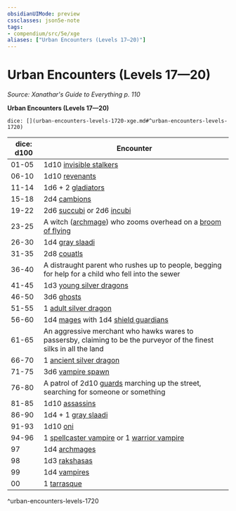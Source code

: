 ```yaml
---
obsidianUIMode: preview
cssclasses: json5e-note
tags:
- compendium/src/5e/xge
aliases: ["Urban Encounters (Levels 17—20)"]
---
```

# Urban Encounters (Levels 17—20)
*Source: Xanathar's Guide to Everything p. 110* 

**Urban Encounters (Levels 17—20)**

`dice: [](urban-encounters-levels-1720-xge.md#^urban-encounters-levels-1720)`

| dice: d100 | Encounter |
|------------|-----------|
| 01-05 | 1d10 [invisible stalkers](2-Mechanics/CLI/bestiary/elemental/invisible-stalker.md) |
| 06-10 | 1d10 [revenants](2-Mechanics/CLI/bestiary/undead/revenant.md) |
| 11-14 | 1d6 + 2 [gladiators](2-Mechanics/CLI/bestiary/humanoid/gladiator.md) |
| 15-18 | 2d4 [cambions](2-Mechanics/CLI/bestiary/fiend/cambion.md) |
| 19-22 | 2d6 [succubi](2-Mechanics/CLI/bestiary/fiend/succubus.md) or 2d6 [incubi](2-Mechanics/CLI/bestiary/fiend/incubus.md) |
| 23-25 | A witch ([archmage](2-Mechanics/CLI/bestiary/humanoid/archmage.md)) who zooms overhead on a [broom of flying](2-Mechanics/CLI/items/broom-of-flying.md) |
| 26-30 | 1d4 [gray slaadi](2-Mechanics/CLI/bestiary/aberration/gray-slaad.md) |
| 31-35 | 2d8 [couatls](2-Mechanics/CLI/bestiary/celestial/couatl.md) |
| 36-40 | A distraught parent who rushes up to people, begging for help for a child who fell into the sewer |
| 41-45 | 1d3 [young silver dragons](2-Mechanics/CLI/bestiary/dragon/young-silver-dragon.md) |
| 46-50 | 3d6 [ghosts](2-Mechanics/CLI/bestiary/undead/ghost.md) |
| 51-55 | 1 [adult silver dragon](2-Mechanics/CLI/bestiary/dragon/adult-silver-dragon.md) |
| 56-60 | 1d4 [mages](2-Mechanics/CLI/bestiary/humanoid/mage.md) with 1d4 [shield guardians](2-Mechanics/CLI/bestiary/construct/shield-guardian.md) |
| 61-65 | An aggressive merchant who hawks wares to passersby, claiming to be the purveyor of the finest silks in all the land |
| 66-70 | 1 [ancient silver dragon](2-Mechanics/CLI/bestiary/dragon/ancient-silver-dragon.md) |
| 71-75 | 3d6 [vampire spawn](2-Mechanics/CLI/bestiary/undead/vampire-spawn.md) |
| 76-80 | A patrol of 2d10 [guards](2-Mechanics/CLI/bestiary/humanoid/guard.md) marching up the street, searching for someone or something |
| 81-85 | 1d10 [assassins](2-Mechanics/CLI/bestiary/humanoid/assassin.md) |
| 86-90 | 1d4 + 1 [gray slaadi](2-Mechanics/CLI/bestiary/aberration/gray-slaad.md) |
| 91-93 | 1d10 [oni](2-Mechanics/CLI/bestiary/giant/oni.md) |
| 94-96 | 1 [spellcaster vampire](2-Mechanics/CLI/bestiary/undead/vampire-spellcaster.md) or 1 [warrior vampire](2-Mechanics/CLI/bestiary/undead/vampire-warrior.md) |
| 97 | 1d4 [archmages](2-Mechanics/CLI/bestiary/humanoid/archmage.md) |
| 98 | 1d3 [rakshasas](2-Mechanics/CLI/bestiary/fiend/rakshasa.md) |
| 99 | 1d4 [vampires](2-Mechanics/CLI/bestiary/undead/vampire.md) |
| 00 | 1 [tarrasque](2-Mechanics/CLI/bestiary/monstrosity/tarrasque.md) |
^urban-encounters-levels-1720